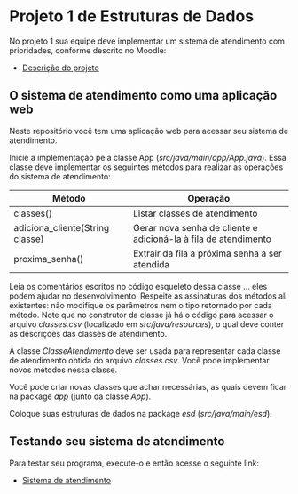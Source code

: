 # Projeto 1 de Estruturas de Dados

No projeto 1 sua equipe deve implementar um sistema de atendimento com prioridades, conforme descrito no Moodle:
* [Descrição do projeto](https://moodle.ifsc.edu.br/mod/assign/view.php?id=257518)
  
## O sistema de atendimento como uma aplicação web

Neste repositório você tem uma aplicação web para acessar seu sistema de atendimento. 

Inicie a implementação pela classe App (_src/java/main/app/App.java_). Essa classe deve implementar os seguintes métodos para realizar as operações do sistema de atendimento: 

|Método|Operação|
|------|--------|
|classes()|Listar classes de atendimento|
|adiciona_cliente(String classe)|Gerar nova senha de cliente e adicioná-la à fila de atendimento|
|proxima_senha()|Extrair da fila a próxima senha a ser atendida|

Leia os comentários escritos no código esqueleto dessa classe ... eles podem ajudar no desenvolvimento. Respeite as assinaturas dos métodos ali existentes: não modifique os parâmetros nem o tipo retornado por cada método. Note que no construtor da classe já há o código para acessar o arquivo _classes.csv_ (localizado em _src/java/resources_), o qual deve conter as descrições das classes de atendimento.

A classe _ClasseAtendimento_ deve ser usada para representar cada classe de atendimento obtida do arquivo _classes.csv_. Você pode implementar novos métodos nessa classe.

Você pode criar novas classes que achar necessárias, as quais devem ficar na package _app_ (junto da classe _App_).

Coloque suas estruturas de dados na package _esd_ (_src/java/main/esd_). 

## Testando seu sistema de atendimento

Para testar seu programa, execute-o e então acesse o seguinte link:
* [Sistema de atendimento](http://localhost:8080/)
